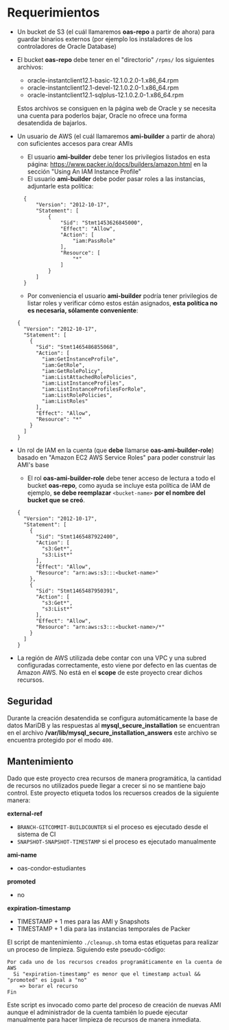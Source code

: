 Requerimientos
==============

 - Un bucket de S3 (el cuál llamaremos **oas-repo** a partir de ahora) para guardar binarios externos (por ejemplo los instaladores de los controladores de Oracle Database)
 - El bucket **oas-repo** debe tener en el "directorio" `/rpms/` los siguientes archivos:
   - oracle-instantclient12.1-basic-12.1.0.2.0-1.x86\_64.rpm
   - oracle-instantclient12.1-devel-12.1.0.2.0-1.x86\_64.rpm
   - oracle-instantclient12.1-sqlplus-12.1.0.2.0-1.x86\_64.rpm

   Estos archivos se consiguen en la página web de Oracle y se necesita una cuenta para poderlos bajar, Oracle no ofrece una forma desatendida de bajarlos.
 - Un usuario de AWS (el cuál llamaremos **ami-builder** a partir de ahora) con suficientes accesos para crear AMIs
   - El usuario **ami-builder** debe tener los privilegios listados en esta página: https://www.packer.io/docs/builders/amazon.html en la sección "Using An IAM Instance Profile"
   - El usuario **ami-builder** debe poder pasar roles a las instancias, adjuntarle esta política:

   ```
     {
         "Version": "2012-10-17",
         "Statement": [
             {
                 "Sid": "Stmt1453626845000",
                 "Effect": "Allow",
                 "Action": [
                     "iam:PassRole"
                 ],
                 "Resource": [
                     "*"
                 ]
             }
         ]
     }
   ```
   - Por conveniencia el usuario **ami-builder** podría tener privilegios de listar roles y verificar cómo estos están asignados, **esta política no es necesaria, sólamente conveniente**:

   ```
   {
     "Version": "2012-10-17",
     "Statement": [
       {
         "Sid": "Stmt1465486855068",
         "Action": [
           "iam:GetInstanceProfile",
           "iam:GetRole",
           "iam:GetRolePolicy",
           "iam:ListAttachedRolePolicies",
           "iam:ListInstanceProfiles",
           "iam:ListInstanceProfilesForRole",
           "iam:ListRolePolicies",
           "iam:ListRoles"
         ],
         "Effect": "Allow",
         "Resource": "*"
       }
     ]
   }
   ```
 - Un rol de IAM en la cuenta (que **debe** llamarse **oas-ami-builder-role**) basado en "Amazon EC2 AWS Service Roles" para poder construir las AMI's base
   - El rol **oas-ami-builder-role** debe tener acceso de lectura a todo el bucket **oas-repo**, como ayuda se incluye esta política de IAM de ejemplo, **se debe reemplazar** `<bucket-name>` **por el nombre del bucket que se creó**.

   ```
   {
     "Version": "2012-10-17",
     "Statement": [
       {
         "Sid": "Stmt1465487922400",
         "Action": [
           "s3:Get*",
           "s3:List*"
         ],
         "Effect": "Allow",
         "Resource": "arn:aws:s3:::<bucket-name>"
       },
       {
         "Sid": "Stmt1465487950391",
         "Action": [
           "s3:Get*",
           "s3:List*"
         ],
         "Effect": "Allow",
         "Resource": "arn:aws:s3:::<bucket-name>/*"
       }
     ]
   }
   ```
 - La región de AWS utilizada debe contar con una VPC y una subred configuradas correctamente, esto viene por defecto en las cuentas de Amazon AWS. No está en el **scope** de este proyecto crear dichos recursos.

Seguridad
---------

Durante la creación desatendida se configura automáticamente la base de datos MariDB y las respuestas al **mysql\_secure\_installation** se encuentran en el archivo **/var/lib/mysql\_secure\_installation_answers** este archivo se encuentra protegido por el modo `400`.

Mantenimiento
-------------

Dado que este proyecto crea recursos de manera programática, la cantidad de recursos no utilizados puede llegar a crecer si no se mantiene bajo control. Este proyecto etiqueta todos los recuersos creados de la siguiente manera:

**external-ref**

 * `BRANCH-GITCOMMIT-BUILDCOUNTER` si el proceso es ejecutado desde el sistema de CI
 * `SNAPSHOT-SNAPSHOT-TIMESTAMP` si el proceso es ejecutado manualmente

**ami-name**

 * oas-condor-estudiantes

**promoted**

 * no

**expiration-timestamp**

 * TIMESTAMP + 1 mes para las AMI y Snapshots
 * TIMESTAMP + 1 día para las instancias temporales de Packer

El script de mantenimiento `./cleanup.sh` toma estas etiquetas para realizar un proceso de limpieza. Siguiendo este pseudo-código:

```
Por cada uno de los recursos creados programáticamente en la cuenta de AWS
  Si "expiration-timestamp" es menor que el timestamp actual && "promoted" es igual a "no"
    => borar el recurso
Fin
```

Este script es invocado como parte del proceso de creación de nuevas AMI aunque el administrador de la cuenta también lo puede ejecutar manualmente para hacer limpieza de recursos de manera inmediata.
